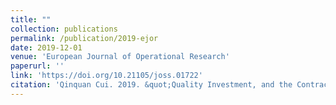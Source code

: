 ```yaml
---
title: ""
collection: publications
permalink: /publication/2019-ejor
date: 2019-12-01
venue: 'European Journal of Operational Research'
paperurl: ''
link: 'https://doi.org/10.21105/joss.01722'
citation: 'Qinquan Cui. 2019. &quot;Quality Investment, and the Contract Manufacturer's Encroachment.&quot; <i>European Journal of Operational Research</i> 279(2): 407-418.'
---
```

